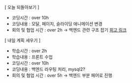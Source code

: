 [ 오늘 되돌아보기 ]

- 코딩시간 : over 10h
- 코딩내용 : 모달, 페이지, 슬라이딩 애니메이션 변경
- 회의 및 협업 시간 : over 2h -> 백엔드 관련 구조 잡기 [회고 링크](https://github.com/woowa-techcamp-2021/deal-2/wiki/2021.07.19)

[ 내일 계획 세우기 ]

- 학습시간 : over 2h
- 학습내용 : 프론트 수업
- 코딩시간 : over 10h
- 코딩내용 : 백엔드 라우팅 처리, mysql2?
- 회의 및 협업 시간 : over 5h -> 백엔드 부분 페어로 진행
